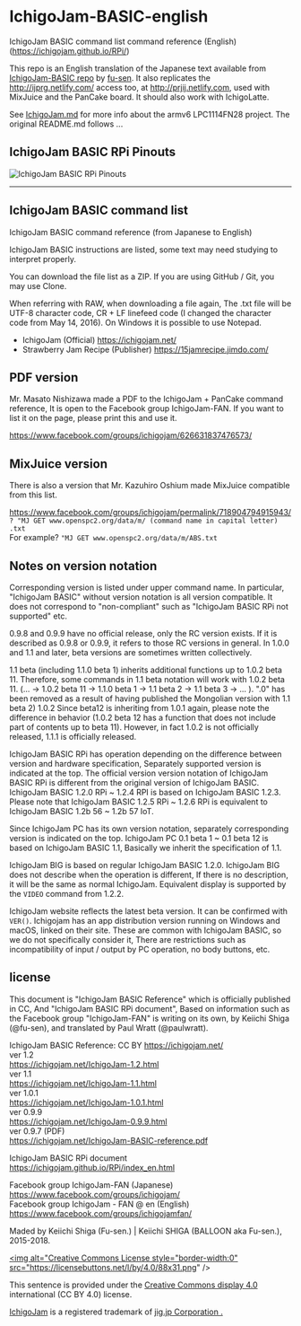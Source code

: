 # IchigoJam-BASIC-english
IchigoJam BASIC command list command reference (English) (https://ichigojam.github.io/RPi/) 

This repo is an English translation of the Japanese text available from [IchigoJam-BASIC repo](https://github.com/fu-sen/IchigoJam-BASIC) by [fu-sen](https://github.com/fu-sen). It also replicates the http://ijprg.netlify.com/ access too, at http://prjij.netlify.com, used with MixJuice and the PanCake board. It should also work with IchigoLatte.

See [IchigoJam.md](./IchigoJam.md) for more info about the armv6 LPC1114FN28 project. The original README.md follows ...

## IchigoJam BASIC RPi Pinouts
<img src="https://ichigojam.github.io/RPi/image/pin.png" alt="IchigoJam BASIC RPi Pinouts" title="IchigoJam BASIC RPi Pinouts">

---

## IchigoJam BASIC command list

IchigoJam BASIC command reference (from Japanese to English)

IchigoJam BASIC instructions are listed, some text may need studying to interpret properly.

You can download the file list as a ZIP. If you are using GitHub / Git, you may use Clone.

When referring with RAW, when downloading a file again, The .txt file will be UTF-8 character code, CR + LF linefeed code (I changed the character code from May 14, 2016). On Windows it is possible to use Notepad.

* IchigoJam (Official) https://ichigojam.net/
* Strawberry Jam Recipe (Publisher) https://15jamrecipe.jimdo.com/

## PDF version

Mr. Masato Nishizawa made a PDF to the IchigoJam + PanCake command reference, It is open to the Facebook group IchigoJam-FAN. If you want to list it on the page, please print this and use it.

https://www.facebook.com/groups/ichigojam/626631837476573/

## MixJuice version

There is also a version that Mr. Kazuhiro Oshium made MixJuice compatible from this list.

https://www.facebook.com/groups/ichigojam/permalink/718904794915943/  
`? "MJ GET www.openspc2.org/data/m/ (command name in capital letter) .txt`  
For example? `"MJ GET www.openspc2.org/data/m/ABS.txt`  

## Notes on version notation

Corresponding version is listed under upper command name. In particular, "IchigoJam BASIC" without version notation is all version compatible. It does not correspond to "non-compliant" such as "IchigoJam BASIC RPi not supported" etc.

0.9.8 and 0.9.9 have no official release, only the RC version exists. If it is described as 0.9.8 or 0.9.9, it refers to those RC versions in general. In 1.0.0 and 1.1 and later, beta versions are sometimes written collectively.

1.1 beta (including 1.1.0 beta 1) inherits additional functions up to 1.0.2 beta 11. Therefore, some commands in 1.1 beta notation will work with 1.0.2 beta 11. (... → 1.0.2 beta 11 → 1.1.0 beta 1 → 1.1 beta 2 → 1.1 beta 3 → ... ). ".0" has been removed as a result of having published the Mongolian version with 1.1 beta 2) 1.0.2 Since beta12 is inheriting from 1.0.1 again, please note the difference in behavior (1.0.2 beta 12 has a function that does not include part of contents up to beta 11). However, in fact 1.0.2 is not officially released, 1.1.1 is officially released.

IchigoJam BASIC RPi has operation depending on the difference between version and hardware specification, Separately supported version is indicated at the top. The official version version notation of IchigoJam BASIC RPi is different from the original version of IchigoJam BASIC. IchigoJam BASIC 1.2.0 RPi ~ 1.2.4 RPI is based on IchigoJam BASIC 1.2.3. Please note that IchigoJam BASIC 1.2.5 RPi ~ 1.2.6 RPi is equivalent to IchigoJam BASIC 1.2b 56 ~ 1.2b 57 IoT.

Since IchigoJam PC has its own version notation, separately corresponding version is indicated on the top. IchigoJam PC 0.1 beta 1 ~ 0.1 beta 12 is based on IchigoJam BASIC 1.1, Basically we inherit the specification of 1.1.

IchigoJam BIG is based on regular IchigoJam BASIC 1.2.0. IchigoJam BIG does not describe when the operation is different, If there is no description, it will be the same as normal IchigoJam. Equivalent display is supported by the `VIDEO` command from 1.2.2.

IchigoJam website reflects the latest beta version. It can be confirmed with `VER()`. Ichigojam has an app distribution version running on Windows and macOS, linked on their site. These are common with IchigoJam BASIC, so we do not specifically consider it, There are restrictions such as incompatibility of input / output by PC operation, no body buttons, etc.

## license

This document is "IchigoJam BASIC Reference" which is officially published in CC, And "IchigoJam BASIC RPi document", Based on information such as the Facebook group "IchigoJam-FAN" is writing on its own, by Keiichi Shiga (@fu-sen), and translated by Paul Wratt (@paulwratt).

IchigoJam BASIC Reference: CC BY https://ichigojam.net/  
ver 1.2  
https://ichigojam.net/IchigoJam-1.2.html  
ver 1.1  
https://ichigojam.net/IchigoJam-1.1.html  
ver 1.0.1  
https://ichigojam.net/IchigoJam-1.0.1.html  
ver 0.9.9  
https://ichigojam.net/IchigoJam-0.9.9.html  
ver 0.9.7 (PDF)  
https://ichigojam.net/IchigoJam-BASIC-reference.pdf 

IchigoJam BASIC RPi document  
https://ichigojam.github.io/RPi/index_en.html  

Facebook group IchigoJam-FAN (Japanese)  
https://www.facebook.com/groups/ichigojam/  
Facebook group IchigoJam - FAN @ en (English)  
https://www.facebook.com/groups/ichigojamfan/  

Maded by Keiichi Shiga (Fu-sen.) | Keiichi SHIGA (BALLOON aka Fu-sen.), 2015-2018.

<a rel="license" href="http://creativecommons.org/licenses/by/4.0/"><img alt="Creative Commons License style="border-width:0" src="https://licensebuttons.net/l/by/4.0/88x31.png" /></a>

This sentence is provided under the [Creative Commons display 4.0](http://creativecommons.org/licenses/by/4.0/) international (CC BY 4.0) license.

[IchigoJam](https://ichigojam.net/) is a registered trademark of [jig.jp Corporation .](https://jig.jp/)
